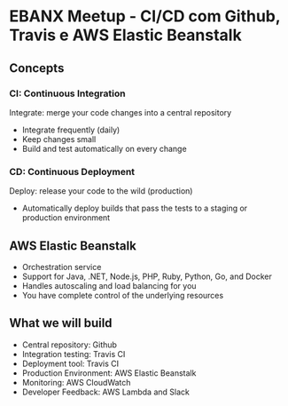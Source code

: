 # EBANX Meetup - CI/CD com Github, Travis e AWS Elastic Beanstalk

## Concepts

### CI: Continuous Integration
Integrate: merge your code changes into a central repository
- Integrate frequently (daily)
- Keep changes small
- Build and test automatically on every change

### CD: Continuous Deployment
Deploy: release your code to the wild (production)
- Automatically deploy builds that pass the tests to a staging or production environment

## AWS Elastic Beanstalk
- Orchestration service
- Support for Java, .NET, Node.js, PHP, Ruby, Python, Go, and Docker
- Handles autoscaling and load balancing for you
- You have complete control of the underlying resources

## What we will build
- Central repository: Github
- Integration testing: Travis CI
- Deployment tool: Travis CI
- Production Environment: AWS Elastic Beanstalk
- Monitoring: AWS CloudWatch
- Developer Feedback: AWS Lambda and Slack

